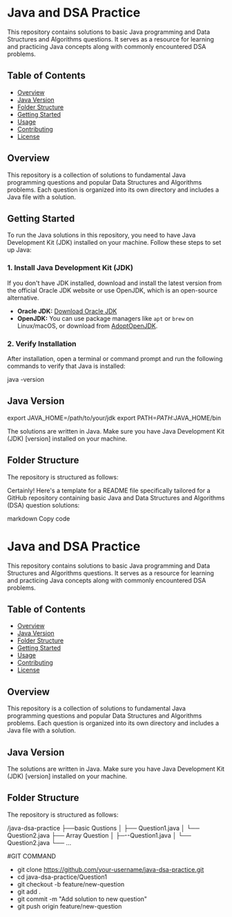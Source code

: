# Java and DSA Practice

This repository contains solutions to basic Java programming and Data Structures and Algorithms questions. It serves as a resource for learning and practicing Java concepts along with commonly encountered DSA problems.

## Table of Contents

- [Overview](#overview)
- [Java Version](#java-version)
- [Folder Structure](#folder-structure)
- [Getting Started](#getting-started)
- [Usage](#usage)
- [Contributing](#contributing)
- [License](#license)

## Overview

This repository is a collection of solutions to fundamental Java programming questions and popular Data Structures and Algorithms problems. Each question is organized into its own directory and includes a Java file with a solution.

## Getting Started

To run the Java solutions in this repository, you need to have Java Development Kit (JDK) installed on your machine. Follow these steps to set up Java:

### 1. Install Java Development Kit (JDK)

If you don't have JDK installed, download and install the latest version from the official Oracle JDK website or use OpenJDK, which is an open-source alternative.

- **Oracle JDK:** [Download Oracle JDK](https://www.oracle.com/java/technologies/javase-downloads.html)
- **OpenJDK:** You can use package managers like `apt` or `brew` on Linux/macOS, or download from [AdoptOpenJDK](https://adoptopenjdk.net/).

### 2. Verify Installation

After installation, open a terminal or command prompt and run the following commands to verify that Java is installed:

java -version

## Java Version
export JAVA_HOME=/path/to/your/jdk
export PATH=$PATH:$JAVA_HOME/bin

The solutions are written in Java. Make sure you have Java Development Kit (JDK) [version] installed on your machine.

## Folder Structure

The repository is structured as follows:

Certainly! Here's a template for a README file specifically tailored for a GitHub repository containing basic Java and Data Structures and Algorithms (DSA) question solutions:

markdown
Copy code
# Java and DSA Practice

This repository contains solutions to basic Java programming and Data Structures and Algorithms questions. It serves as a resource for learning and practicing Java concepts along with commonly encountered DSA problems.

## Table of Contents

- [Overview](#overview)
- [Java Version](#java-version)
- [Folder Structure](#folder-structure)
- [Getting Started](#getting-started)
- [Usage](#usage)
- [Contributing](#contributing)
- [License](#license)

## Overview

This repository is a collection of solutions to fundamental Java programming questions and popular Data Structures and Algorithms problems. Each question is organized into its own directory and includes a Java file with a solution.

## Java Version

The solutions are written in Java. Make sure you have Java Development Kit (JDK) [version] installed on your machine.

## Folder Structure

The repository is structured as follows:

/java-dsa-practice
├──basic Qustions
│ ├── Question1.java
│ └── Question2.java
├── Array Question
│ ├─--Question1.java
│ └── Question2.java
└── ...

#GIT COMMAND
- git clone https://github.com/your-username/java-dsa-practice.git
- cd java-dsa-practice/Question1
- git checkout -b feature/new-question
- git add .
- git commit -m "Add solution to new question"
- git push origin feature/new-question
